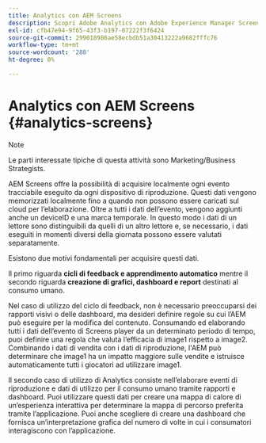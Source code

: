 ```yaml
---
title: Analytics con AEM Screens
description: Scopri Adobe Analytics con Adobe Experience Manager Screens.
exl-id: cfb47e94-9f65-43f3-b197-07222f3f6424
source-git-commit: 299018986ae58ecbdb51a30413222a9682fffc76
workflow-type: tm+mt
source-wordcount: '288'
ht-degree: 0%

---
```


# Analytics con AEM Screens {#analytics-screens}

>[!NOTE]
>
>Le parti interessate tipiche di questa attività sono Marketing/Business Strategists.

AEM Screens offre la possibilità di acquisire localmente ogni evento tracciabile eseguito da ogni dispositivo di riproduzione. Questi dati vengono memorizzati localmente fino a quando non possono essere caricati sul cloud per l’elaborazione. Oltre a tutti i dati dell’evento, vengono aggiunti anche un deviceID e una marca temporale. In questo modo i dati di un lettore sono distinguibili da quelli di un altro lettore e, se necessario, i dati eseguiti in momenti diversi della giornata possono essere valutati separatamente.

Esistono due motivi fondamentali per acquisire questi dati.

Il primo riguarda **cicli di feedback e apprendimento automatico** mentre il secondo riguarda **creazione di grafici, dashboard e report** destinati al consumo umano.

Nel caso di utilizzo del ciclo di feedback, non è necessario preoccuparsi dei rapporti visivi o delle dashboard, ma desideri definire regole su cui l’AEM può eseguire per la modifica del contenuto. Consumando ed elaborando tutti i dati dell’evento di Screens player da un determinato periodo di tempo, puoi definire una regola che valuta l’efficacia di image1 rispetto a image2. Combinando i dati di vendita con i dati di riproduzione, l&#39;AEM può determinare che image1 ha un impatto maggiore sulle vendite e istruisce automaticamente tutti i giocatori ad utilizzare image1.

Il secondo caso di utilizzo di Analytics consiste nell’elaborare eventi di riproduzione e dati di utilizzo per il consumo umano tramite rapporti e dashboard.
Puoi utilizzare questi dati per creare una mappa di calore di un’esperienza interattiva per determinare la mappa di percorso preferita tramite l’applicazione. Puoi anche scegliere di creare una dashboard che fornisca un’interpretazione grafica del numero di volte in cui i consumatori interagiscono con l’applicazione.
